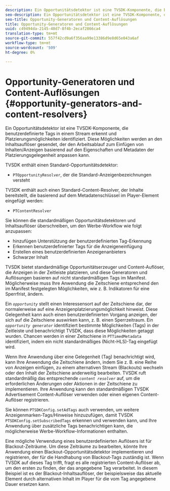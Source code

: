 ```yaml
---
description: Ein Opportunitätsdetektor ist eine TVSDK-Komponente, die benutzerdefinierte Tags in einem Stream erkennt und Platzierungsmöglichkeiten identifiziert. Diese Möglichkeiten werden an den Inhaltsauflöser gesendet, der den Arbeitsablauf zum Einfügen von Inhalten/Anzeigen basierend auf den Eigenschaften und Metadaten der Platzierungsgelegenheit anpassen kann.
seo-description: Ein Opportunitätsdetektor ist eine TVSDK-Komponente, die benutzerdefinierte Tags in einem Stream erkennt und Platzierungsmöglichkeiten identifiziert. Diese Möglichkeiten werden an den Inhaltsauflöser gesendet, der den Arbeitsablauf zum Einfügen von Inhalten/Anzeigen basierend auf den Eigenschaften und Metadaten der Platzierungsgelegenheit anpassen kann.
seo-title: Opportunity-Generatoren und Content-Auflösungen
title: Opportunity-Generatoren und Content-Auflösungen
uuid: c49494da-2145-40d7-8f4b-2ecaf2866ca4
translation-type: tm+mt
source-git-commit: 557f42cd9a6f356aa99e13386d9e8d65e043a6af
workflow-type: tm+mt
source-wordcount: '509'
ht-degree: 0%

---
```



# Opportunity-Generatoren und Content-Auflösungen {#opportunity-generators-and-content-resolvers}

Ein Opportunitätsdetektor ist eine TVSDK-Komponente, die benutzerdefinierte Tags in einem Stream erkennt und Platzierungsmöglichkeiten identifiziert. Diese Möglichkeiten werden an den Inhaltsauflöser gesendet, der den Arbeitsablauf zum Einfügen von Inhalten/Anzeigen basierend auf den Eigenschaften und Metadaten der Platzierungsgelegenheit anpassen kann.

TVSDK enthält einen Standard-Opportunitätsdetektor:

* `PTOpportunityResolver`, der die Standard-Anzeigenbezeichnungen versteht

TVSDK enthält auch einen Standard-Content-Resolver, der Inhalte bereitstellt, die basierend auf dem Metadatenschlüssel im Player-Element eingefügt werden:

* `PTContentResolver`

Sie können die standardmäßigen Opportunitätsdetektoren und Inhaltsauflöser überschreiben, um den Werbe-Workflow wie folgt anzupassen:

* hinzufügen Unterstützung der benutzerdefinierten Tag-Erkennung
* Erkennen benutzerdefinierter Tags für die Anzeigeneinfügung
* Erstellen eines benutzerdefinierten Anzeigenanbieters
* Schwarzer Inhalt

<!--<a id="section_C2BA8F50230E4010ABFCD5D976BC1217"></a>-->

TVSDK bietet standardmäßige Opportunitätserzeuger und Content-Auflöser, die Anzeigen in der Zeitleiste platzieren, und diese Generatoren und Auflösungen basieren auf nicht standardmäßigen Tags im Manifest. Möglicherweise muss Ihre Anwendung die Zeitschiene entsprechend den im Manifest festgelegten Möglichkeiten, wie z. B. Indikatoren für eine Sperrfrist, ändern.

Ein *`opportunity`* stellt einen Interessensort auf der Zeitschiene dar, der normalerweise auf eine Anzeigenplatzierungsmöglichkeit hinweist. Diese Gelegenheit kann auch einen benutzerdefinierten Vorgang anzeigen, der sich auf die Zeitschiene auswirken kann, z. B. einen Sperrzeitraum. Ein *`opportunity generator`* identifiziert bestimmte Möglichkeiten (Tags) in der Zeitleiste und benachrichtigt TVSDK, dass diese Möglichkeiten getaggt wurden. Chancen werden in einer Zeitschiene in `PTTimedMetadata` identifiziert, indem ein nicht standardmäßiges (Nicht-HLS)-Tag eingefügt wird.

Wenn Ihre Anwendung über eine Gelegenheit (Tag) benachrichtigt wird, kann Ihre Anwendung die Zeitschiene ändern, indem Sie z. B. eine Reihe von Anzeigen einfügen, zu einem alternativen Stream (Blackouts) wechseln oder den Inhalt der Zeitschiene anderweitig bearbeiten. TVSDK ruft standardmäßig das entsprechende *`content resolver`* auf, um die erforderlichen Änderungen oder Aktionen in der Zeitschiene zu implementieren. Ihre Anwendung kann den standardmäßigen TVSDK Advertisement Content-Auflöser verwenden oder einen eigenen Content-Auflöser registrieren.

Sie können `PTSDKConfig.setAdTags` auch verwenden, um weitere Anzeigenmarken-Tags/Hinweise hinzuzufügen, damit TVSDK `PTSDKConfig.setSubscribedTags` erkennen und verwenden kann, und Ihre Anwendung über zusätzliche Tags benachrichtigen kann, die möglicherweise Werbe-Workflow-Informationen enthalten.

Eine mögliche Verwendung eines benutzerdefinierten Auflösers ist für Blackout-Zeiträume. Um diese Zeiträume zu bearbeiten, könnte Ihre Anwendung einen Blackout-Opportunitätsdetektor implementieren und registrieren, der für die Handhabung von Blackout-Tags zuständig ist. Wenn TVSDK auf dieses Tag trifft, fragt es alle registrierten Content-Auflöser ab, um den ersten zu finden, der das angegebene Tag verarbeitet. In diesem Beispiel ist es der Blackout-Inhaltsauflöser, der beispielsweise das aktuelle Element durch alternativen Inhalt im Player für die vom Tag angegebene Dauer ersetzen kann.